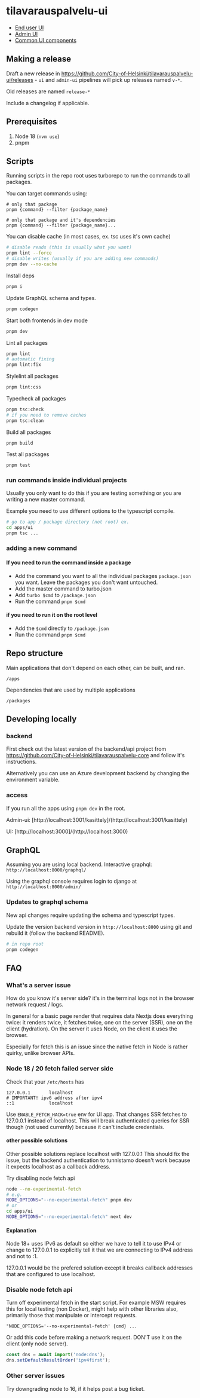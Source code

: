 # tilavarauspalvelu-ui
- [End user UI](apps/ui/)
- [Admin UI](apps/admin-ui/)
- [Common UI components](packages/common/)

## Making a release

Draft a new release in https://github.com/City-of-Helsinki/tilavarauspalvelu-ui/releases - `ui` and `admin-ui` pipelines will pick up releases named `v-*`.

Old releases are named `release-*`

Include a changelog if applicable.

## Prerequisites

1. Node 18 (`nvm use`)
1. pnpm

## Scripts

Running scripts in the repo root uses turborepo to run the commands to all packages.

You can target commands using:
```
# only that package
pnpm {command} --filter {package_name}

# only that package and it's dependencies
pnpm {command} --filter {package_name}...
```

You can disable cache (in most cases, ex. tsc uses it's own cache)
``` sh
# disable reads (this is usually what you want)
pnpm lint --force
# disable writes (usually if you are adding new commands)
pnpm dev --no-cache
```

Install deps
``` sh
pnpm i
```

Update GraphQL schema and types.
``` sh
pnpm codegen
```

Start both frontends in dev mode
``` sh
pnpm dev
```

Lint all packages
``` sh
pnpm lint
# automatic fixing
pnpm lint:fix
```

Stylelint all packages
``` sh
pnpm lint:css
```

Typecheck all packages
``` sh
pnpm tsc:check
# if you need to remove caches
pnpm tsc:clean
```

Build all packages
```
pnpm build
```

Test all packages
```
pnpm test
```

### run commands inside individual projects

Usually you only want to do this if you are testing something or you are writing a new master command.

Example you need to use different options to the typescript compile.

``` sh
# go to app / package directory (not root) ex.
cd apps/ui
pnpm tsc ...
```

### adding a new command

#### If you need to run the command inside a package

- Add the command you want to all the individual packages `package.json` you want.
Leave the packages you don't want untouched.
- Add the master command to turbo.json
- Add `turbo $cmd` to `/package.json`
- Run the command `pnpm $cmd`

#### if you need to run it on the root level

- Add the `$cmd` directly to `/package.json`
- Run the command `pnpm $cmd`

## Repo structure

Main applications that don't depend on each other, can be built, and ran.
```
/apps
```

Dependencies that are used by multiple applications
```
/packages
```

## Developing locally

### backend

First check out the latest version of the backend/api project from https://github.com/City-of-Helsinki/tilavarauspalvelu-core
and follow it's instructions.

Alternatively you can use an Azure development backend by changing the environment variable.

### access

If you run all the apps using `pnpm dev` in the root.

Admin-ui: [http://localhost:3001/kasittely]/(http://localhost:3001/kasittely)

UI: [http://localhost:3000]/(http://localhost:3000)

## GraphQL

Assuming you are using local backend.
Interactive graphql: `http://localhost:8000/graphql/`

Using the graphql console requires login to django at `http://localhost:8000/admin/`

### Updates to graphql schema

New api changes require updating the schema and typescript types.

Update the version backend version in `http://localhost:8000` using git and rebuild it (follow the backend README).

```sh
# in repo root
pnpm codegen
```

## FAQ

### What's a server issue

How do you know it's server side? it's in the terminal logs not in the browser network request / logs.

In general for a basic page render that requires data
Nextjs does everything twice: it renders twice, it fetches twice, one on the server (SSR), one on the client (hydration).
On the server it uses Node, on the client it uses the browser.

Especially for fetch this is an issue since the native fetch in Node is rather quirky,
unlike browser APIs.

### Node 18 / 20 fetch failed server side

Check that your `/etc/hosts` has
```
127.0.0.1       localhost
# IMPORTANT! ipv6 address after ipv4
::1             localhost
```

Use `ENABLE_FETCH_HACK=true` env for UI app. That changes SSR fetches to 127.0.0.1 instead of localhost.
This will break authenticated queries for SSR though (not used currently) because it can't include credentials.

#### other possible solutions

Other possible solutions replace localhost with 127.0.0.1
This should fix the issue, but the backend authentication to tunnistamo doesn't work because it expects localhost as a callback address.

Try disabling node fetch api
``` sh
node --no-experimental-fetch
# e.g.
NODE_OPTIONS="--no-experimental-fetch" pnpm dev
# or
cd apps/ui
NODE_OPTIONS="--no-experimental-fetch" next dev
```

#### Explanation

Node 18+ uses IPv6 as default so either we have to tell it to use IPv4 or change to 127.0.0.1 to explicitly
tell it that we are connecting to IPv4 address and not to :1.

127.0.0.1 would be the prefered solution except it breaks callback addresses that are configured to use localhost.

### Disable node fetch api

Turn off experimental fetch in the start script.
For example MSW requires this for local testing (non Docker), might help with other libraries also,
primarily those that manipulate or intercept requests.

```
"NODE_OPTIONS='--no-experimental-fetch' {cmd} ...
```

Or add this code before making a network request. DON'T use it on the client (only node server).
``` js
const dns = await import('node:dns');
dns.setDefaultResultOrder('ipv4first');
```

### Other server issues

Try downgrading node to 16, if it helps post a bug ticket.
